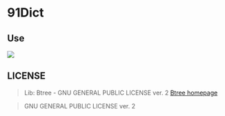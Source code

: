 # 91Dict


## Use
![](http://i.imgur.com/jd16av1.gifv)


## LICENSE

> Lib: Btree - GNU GENERAL PUBLIC LICENSE ver. 2 
[Btree homepage](http://www.hydrus.org.uk/doc/bt/html/)

> GNU GENERAL PUBLIC LICENSE ver. 2 
